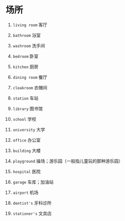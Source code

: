 # 场所

1. `living room` 客厅

2. `bathroom` 浴室

3. `washroom` 洗手间

4. `bedroom` 卧室

5. `kitchen` 厨房

6. `dining room` 餐厅

7. `cloakroom` 衣帽间

8. `station` 车站

9. `library` 图书馆

10. `school` 学校

11. `university` 大学

12. `office` 办公室

13. `building` 大楼

14. `playground` 操场；游乐园（一般指儿童玩的那种游乐园）

15. `hospital` 医院

16. `garage` 车库；加油站

17. `airport` 机场

18. `dentist's` 牙科诊所

19. `stationer's` 文具店
